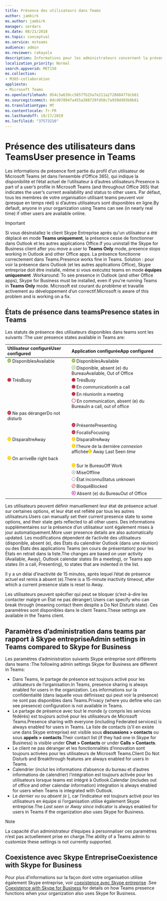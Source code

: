 ```yaml
---
title: Présence des utilisateurs dans Teams
author: jambirk
ms.author: jambirk
manager: serdars
ms.date: 08/21/2018
ms.topic: conceptual
ms.service: msteams
audience: admin
ms.reviewer: rakayala
description: Informations pour les administrateurs concernant la présence dans Teams.
localization_priority: Normal
search.appverid: MET150
ms.collection:
- M365-collaboration
appliesto:
- Microsoft Teams
ms.openlocfilehash: 054c3a639cc5857fb25a7e211a272868477dcb61
ms.sourcegitcommit: 0dcd078947a455a388729fd50c7a939dd93b0b61
ms.translationtype: MT
ms.contentlocale: fr-FR
ms.lasthandoff: 10/17/2019
ms.locfileid: "37573216"
---
```

# <a name="user-presence-in-teams"></a><span data-ttu-id="6f20a-103">Présence des utilisateurs dans Teams</span><span class="sxs-lookup"><span data-stu-id="6f20a-103">User presence in Teams</span></span>

<span data-ttu-id="6f20a-104">Les informations de présence font partie du profil d’un utilisateur de Microsoft Teams (et dans l’ensemble d’Office 365), qui indique la disponibilité et l’état actuel de l’utilisateur à d’autres utilisateurs.</span><span class="sxs-lookup"><span data-stu-id="6f20a-104">Presence is part of a user’s profile in Microsoft Teams (and throughout Office 365) that indicates the user’s current availability and status to other users.</span></span> <span data-ttu-id="6f20a-105">Par défaut, tous les membres de votre organisation utilisant teams peuvent voir (presque en temps réel) si d’autres utilisateurs sont disponibles en ligne.</span><span class="sxs-lookup"><span data-stu-id="6f20a-105">By default, anyone in your organization using Teams can see (in nearly real time) if other users are available online.</span></span>

> [!IMPORTANT]
> <span data-ttu-id="6f20a-106">Si vous désinstallez le client Skype Entreprise après qu'un utilisateur a été déplacé en mode **Teams uniquement**, la présence cesse de fonctionner dans Outlook et les autres applications Office.</span><span class="sxs-lookup"><span data-stu-id="6f20a-106">If you uninstall the Skype for Business client after you move a user to **Teams Only** mode, presence stops working in Outlook and other Office apps.</span></span> <span data-ttu-id="6f20a-107">La présence fonctionne correctement dans Teams.</span><span class="sxs-lookup"><span data-stu-id="6f20a-107">Presence works fine in Teams.</span></span> <span data-ttu-id="6f20a-108">Solution : pour voir la présence dans Outlook (et les autres applications Office), Skype entreprise doit être installé, même si vous exécutez teams en mode **équipes uniquement** .</span><span class="sxs-lookup"><span data-stu-id="6f20a-108">Workaround: To see presence in Outlook (and other Office apps), Skype for Business must be installed, even if you're running Teams in **Teams Only** mode.</span></span> <span data-ttu-id="6f20a-109">Microsoft est courant du problème et travaille activement au développement d’un correctif.</span><span class="sxs-lookup"><span data-stu-id="6f20a-109">Microsoft is aware of this problem and is working on a fix.</span></span>

## <a name="presence-states-in-teams"></a><span data-ttu-id="6f20a-110">États de présence dans teams</span><span class="sxs-lookup"><span data-stu-id="6f20a-110">Presence states in Teams</span></span>

<span data-ttu-id="6f20a-111">Les statuts de présence des utilisateurs disponibles dans teams sont les suivants :</span><span class="sxs-lookup"><span data-stu-id="6f20a-111">The user presence states available in Teams are:</span></span>

|<span data-ttu-id="6f20a-112">Utilisateur configuré</span><span class="sxs-lookup"><span data-stu-id="6f20a-112">User configured</span></span>|<span data-ttu-id="6f20a-113">Application configurée</span><span class="sxs-lookup"><span data-stu-id="6f20a-113">App configured</span></span>|
|:--- |:---|
| ![Coche verte unie, indiquant présence disponible](media/Presence_Available.png) <span data-ttu-id="6f20a-115">Disponibles</span><span class="sxs-lookup"><span data-stu-id="6f20a-115">Available</span></span>|![Coche verte unie, indiquant présence disponible](media/Presence_Available.png) <span data-ttu-id="6f20a-117">Disponibles</span><span class="sxs-lookup"><span data-stu-id="6f20a-117">Available</span></span>|
|| ![Ouvrir la coche verte indique qu’il est disponible](media/Presence_Available_OOF.png) <span data-ttu-id="6f20a-119">Disponible, absent (e) du Bureau</span><span class="sxs-lookup"><span data-stu-id="6f20a-119">Available, Out of Office</span></span> |
|  ![Cercle rouge Uni, indiquant occupé](media/Presence_Busy.png) <span data-ttu-id="6f20a-121">Très</span><span class="sxs-lookup"><span data-stu-id="6f20a-121">Busy</span></span> |  ![Cercle rouge Uni, indiquant occupé](media/Presence_Busy.png) <span data-ttu-id="6f20a-123">Très</span><span class="sxs-lookup"><span data-stu-id="6f20a-123">Busy</span></span>  |
|| ![Cercle rouge Uni, indiquant bien occupé lors d’un appel](media/Presence_Busy.png) <span data-ttu-id="6f20a-125">En communication</span><span class="sxs-lookup"><span data-stu-id="6f20a-125">In a call</span></span>|
|| ![Cercle rouge Uni, indiquant bien occupé lors d’une réunion](media/Presence_Busy.png) <span data-ttu-id="6f20a-127">En réunion</span><span class="sxs-lookup"><span data-stu-id="6f20a-127">In a meeting</span></span> |
|| ![Ouvrir un cercle rouge, indique occupé](media/Presence_Busy_OOF.png) <span data-ttu-id="6f20a-129">En communication, absent (e) du Bureau</span><span class="sxs-lookup"><span data-stu-id="6f20a-129">In a call, out of office</span></span>|
|  ![Cercle rouge avec une ligne blanche indiquant ne pas déranger](media/Presence_DND.png) <span data-ttu-id="6f20a-131">Ne pas déranger</span><span class="sxs-lookup"><span data-stu-id="6f20a-131">Do not disturb</span></span> ||
|| ![Cercle rouge avec une ligne blanche indiquant une présentation](media/Presence_DND.png) <span data-ttu-id="6f20a-133">Présente</span><span class="sxs-lookup"><span data-stu-id="6f20a-133">Presenting</span></span>|
|| ![Cercle rouge avec ligne blanche indiquant le focus](media/Presence_DND.png) <span data-ttu-id="6f20a-135">Focalis</span><span class="sxs-lookup"><span data-stu-id="6f20a-135">Focusing</span></span>|
| ![Icône d’horloge jaune, indiquant absent](media/Presence_Away.png) <span data-ttu-id="6f20a-137">Disparaître</span><span class="sxs-lookup"><span data-stu-id="6f20a-137">Away</span></span>| ![Icône d’horloge jaune, indiquant absent](media/Presence_Away.png) <span data-ttu-id="6f20a-139">Disparaître</span><span class="sxs-lookup"><span data-stu-id="6f20a-139">Away</span></span>|
|| <span data-ttu-id="6f20a-140">![Icône d’horloge jaune indiquant](media/Presence_Away.png) l’heure de la dernière *connexion* affichée</span><span class="sxs-lookup"><span data-stu-id="6f20a-140">![Yellow clock icon, indicates away](media/Presence_Away.png) Away Last Seen *time*</span></span>|
|![Icône d’horloge jaune, indique absent, revenir en arrière](media/Presence_Away.png) <span data-ttu-id="6f20a-142">On arrive</span><span class="sxs-lookup"><span data-stu-id="6f20a-142">Be right back</span></span>| |
|| ![Icône d’horloge jaune, indiquant qu’il n’est pas opérationnel](media/Presence_Away.png)  <span data-ttu-id="6f20a-144">Sur le Bureau</span><span class="sxs-lookup"><span data-stu-id="6f20a-144">Off Work</span></span>|
|| ![Cercle gris avec x, indiquant hors ligne](media/Presence_Offline.png) <span data-ttu-id="6f20a-146">Mise</span><span class="sxs-lookup"><span data-stu-id="6f20a-146">Offline</span></span> |
|| ![Ouverture d’un cercle gris, indiquant le statut inconnu](media/Presence_Unknown.png) <span data-ttu-id="6f20a-148">État inconnu</span><span class="sxs-lookup"><span data-stu-id="6f20a-148">Status unknown</span></span>|
||![Cercle rouge avec ligne diagonale indiquant bloqué](media/Presence_Blocked.png) <span data-ttu-id="6f20a-150">Bloqué</span><span class="sxs-lookup"><span data-stu-id="6f20a-150">Blocked</span></span> |
|| ![Cercle violet avec flèche, indiquant qu’il n’est pas du tout le Bureau](media/Presence_OOF.png) <span data-ttu-id="6f20a-152">Absent (e) du Bureau</span><span class="sxs-lookup"><span data-stu-id="6f20a-152">Out of Office</span></span>|
|||
 
<span data-ttu-id="6f20a-153">Les utilisateurs peuvent définir manuellement leur état de présence actuel sur certaines options, et leur état est reflété par tous les autres utilisateurs.</span><span class="sxs-lookup"><span data-stu-id="6f20a-153">Users can manually set their current presence state to some options, and their state gets reflected to all other users.</span></span> <span data-ttu-id="6f20a-154">Des informations supplémentaires sur la présence d’un utilisateur sont également mises à jour automatiquement.</span><span class="sxs-lookup"><span data-stu-id="6f20a-154">More user presence details are also automatically updated.</span></span> <span data-ttu-id="6f20a-155">Les modifications dépendent de l’activité des utilisateurs (disponible, absent (e), des États du calendrier Outlook (dans une réunion) ou des États des applications Teams (en cours de présentation) pour les États en retrait dans la liste.</span><span class="sxs-lookup"><span data-stu-id="6f20a-155">The changes are based on user activity (Available, Away), Outlook calendar states (In a meeting), or Teams app states (In a call, Presenting), to states that are indented in the list.</span></span>

<span data-ttu-id="6f20a-156">Il y a un délai d’inactivité de 15 minutes, après lequel l’état de présence actuel est remis à absent (e).</span><span class="sxs-lookup"><span data-stu-id="6f20a-156">There is a 15-minute inactivity timeout, after which a current presence state is reset to Away.</span></span>

<span data-ttu-id="6f20a-157">Les utilisateurs peuvent spécifier qui peut se bloquer (c’est-à-dire les contacter malgré un État ne pas déranger).</span><span class="sxs-lookup"><span data-stu-id="6f20a-157">Users can specify who can break through (meaning contact them despite a Do Not Disturb state).</span></span> <span data-ttu-id="6f20a-158">Ces paramètres sont disponibles dans le client Teams.</span><span class="sxs-lookup"><span data-stu-id="6f20a-158">These settings are available in the Teams client.</span></span>

## <a name="admin-settings-in-teams-compared-to-skype-for-business"></a><span data-ttu-id="6f20a-159">Paramètres d’administration dans teams par rapport à Skype entreprise</span><span class="sxs-lookup"><span data-stu-id="6f20a-159">Admin settings in Teams compared to Skype for Business</span></span>

<span data-ttu-id="6f20a-160">Les paramètres d’administration suivants Skype entreprise sont différents dans teams :</span><span class="sxs-lookup"><span data-stu-id="6f20a-160">The following admin settings Skype for Business are different in Teams:</span></span>

- <span data-ttu-id="6f20a-161">Dans Teams, le partage de présence est toujours activé pour les utilisateurs de l’organisation.</span><span class="sxs-lookup"><span data-stu-id="6f20a-161">In Teams, presence sharing is always enabled for users in the organization.</span></span> <span data-ttu-id="6f20a-162">Les informations sur la confidentialité (dans laquelle vous définissez qui peut voir la présence) ne sont pas disponibles dans Teams.</span><span class="sxs-lookup"><span data-stu-id="6f20a-162">Privacy (where you define who can see presence) configuration is not available in Teams.</span></span>
- <span data-ttu-id="6f20a-163">Le partage de présence avec tout le monde (y compris les services fédérés) est toujours activé pour les utilisateurs de Microsoft Teams.</span><span class="sxs-lookup"><span data-stu-id="6f20a-163">Presence sharing with everyone (including Federated services) is always enabled for users in Teams.</span></span> <span data-ttu-id="6f20a-164">La liste de contacts (s’il en existe une dans Skype entreprise) est visible sous **discussions > contacts** ou sous **appels > contacts**.</span><span class="sxs-lookup"><span data-stu-id="6f20a-164">Their contact list (if they had one in Skype for Business) is visible under **Chat > Contacts** or under **Calls > Contacts**.</span></span>
- <span data-ttu-id="6f20a-165">Le client ne pas déranger et les fonctionnalités d’innovation sont toujours activées pour les utilisateurs de Microsoft Teams.</span><span class="sxs-lookup"><span data-stu-id="6f20a-165">Client Do Not Disturb and Breakthrough features are always enabled for users in Teams.</span></span>
- <span data-ttu-id="6f20a-166">Calendrier (inclut les informations d’absence du bureau et d’autres informations de calendrier) l’intégration est toujours activée pour les utilisateurs lorsque teams est intégré à Outlook.</span><span class="sxs-lookup"><span data-stu-id="6f20a-166">Calendar (includes out of office and other calendar information) integration  is always enabled for users when Teams is integrated with Outlook.</span></span>
- <span data-ttu-id="6f20a-167">Le *dernier vu* ou *absent (e* ), car l’indicateur est toujours activé pour les utilisateurs en équipe si l’organisation utilise également Skype entreprise.</span><span class="sxs-lookup"><span data-stu-id="6f20a-167">The *Last seen* or *Away since*  indicator is always enabled for users in Teams if the organization also uses Skype for Business.</span></span>

> [!NOTE]
> <span data-ttu-id="6f20a-168">La capacité d’un administrateur d’équipes à personnaliser ces paramètres n’est pas actuellement prise en charge.</span><span class="sxs-lookup"><span data-stu-id="6f20a-168">The ability of a Teams admin to customize these settings is not currently supported.</span></span>

## <a name="coexistence-with-skype-for-business"></a><span data-ttu-id="6f20a-169">Coexistence avec Skype Entreprise</span><span class="sxs-lookup"><span data-stu-id="6f20a-169">Coexistence with Skype for Business</span></span>

<span data-ttu-id="6f20a-170">Pour plus d’informations sur la façon dont votre organisation utilise également Skype entreprise, voir [coexistence avec Skype entreprise](coexistence-chat-calls-presence.md) .</span><span class="sxs-lookup"><span data-stu-id="6f20a-170">See [Coexistence with Skype for Business](coexistence-chat-calls-presence.md) for details on how Teams presence functions when your organization also uses  Skype for Business.</span></span>

